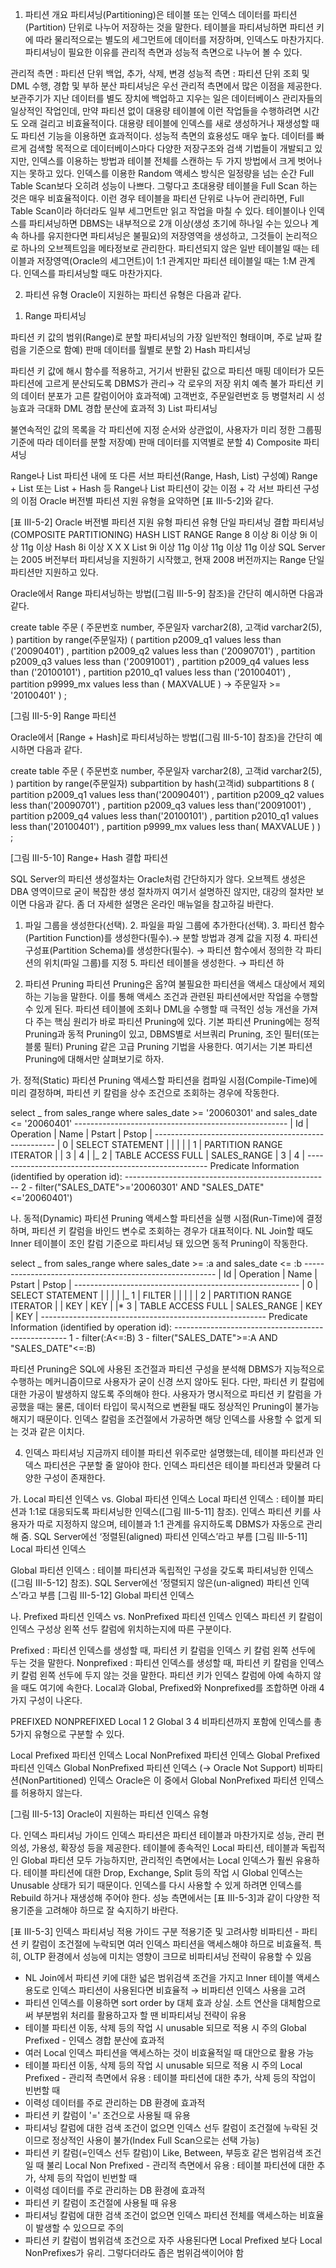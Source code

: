 1. 파티션 개요
   파티셔닝(Partitioning)은 테이블 또는 인덱스 데이터를 파티션(Partition) 단위로 나누어 저장하는 것을 말한다. 테이블을 파티셔닝하면 파티션 키에 따라 물리적으로는 별도의 세그먼트에 데이터를 저장하며, 인덱스도 마찬가지다. 파티셔닝이 필요한 이유를 관리적 측면과 성능적 측면으로 나누어 볼 수 있다.

관리적 측면 : 파티션 단위 백업, 추가, 삭제, 변경
성능적 측면 : 파티션 단위 조회 및 DML 수행, 경합 및 부하 분산
파티셔닝은 우선 관리적 측면에서 많은 이점을 제공한다. 보관주기가 지난 데이터를 별도 장치에 백업하고 지우는 일은 데이터베이스 관리자들의 일상적인 작업인데, 만약 파티션 없이 대용량 테이블에 이런 작업들을 수행하려면 시간도 오래 걸리고 비효율적이다. 대용량 테이블에 인덱스를 새로 생성하거나 재생성할 때도 파티션 기능을 이용하면 효과적이다. 성능적 측면의 효용성도 매우 높다. 데이터를 빠르게 검색할 목적으로 데이터베이스마다 다양한 저장구조와 검색 기법들이 개발되고 있지만, 인덱스를 이용하는 방법과 테이블 전체를 스캔하는 두 가지 방법에서 크게 벗어나지는 못하고 있다. 인덱스를 이용한 Random 액세스 방식은 일정량을 넘는 순간 Full Table Scan보다 오히려 성능이 나쁘다. 그렇다고 초대용량 테이블을 Full Scan 하는 것은 매우 비효율적이다. 이런 경우 테이블을 파티션 단위로 나누어 관리하면, Full Table Scan이라 하더라도 일부 세그먼트만 읽고 작업을 마칠 수 있다. 테이블이나 인덱스를 파티셔닝하면 DBMS는 내부적으로 2개 이상(생성 초기에 하나일 수는 있으나 계속 하나를 유지한다면 파티셔닝은 불필요)의 저장영역을 생성하고, 그것들이 논리적으로 하나의 오브젝트임을 메타정보로 관리한다. 파티션되지 않은 일반 테이블일 때는 테이블과 저장영역(Oracle의 세그먼트)이 1:1 관계지만 파티션 테이블일 때는 1:M 관계다. 인덱스를 파티셔닝할 때도 마찬가지다.

2. 파티션 유형
   Oracle이 지원하는 파티션 유형은 다음과 같다.

1) Range 파티셔닝

파티션 키 값의 범위(Range)로 분할
파티셔닝의 가장 일반적인 형태이며, 주로 날짜 칼럼을 기준으로 함예) 판매 데이터를 월별로 분할 2) Hash 파티셔닝

파티션 키 값에 해시 함수를 적용하고, 거기서 반환된 값으로 파티션 매핑
데이터가 모든 파티션에 고르게 분산되도록 DBMS가 관리→ 각 로우의 저장 위치 예측 불가
파티션 키의 데이터 분포가 고른 칼럼이어야 효과적예) 고객번호, 주문일련번호 등
병렬처리 시 성능효과 극대화
DML 경합 분산에 효과적 3) List 파티셔닝

불연속적인 값의 목록을 각 파티션에 지정
순서와 상관없이, 사용자가 미리 정한 그룹핑 기준에 따라 데이터를 분할 저장예) 판매 데이터를 지역별로 분할 4) Composite 파티셔닝

Range나 List 파티션 내에 또 다른 서브 파티션(Range, Hash, List) 구성예) Range + List 또는 List + Hash 등
Range나 List 파티션이 갖는 이점 + 각 서브 파티션 구성의 이점
Oracle 버전별 파티션 지원 유형을 요약하면 [표 Ⅲ-5-2]와 같다.

[표 Ⅲ-5-2] Oracle 버전별 파티션 지원 유형
파티션 유형 단일 파티셔닝 결합 파티셔닝(COMPOSITE PARTITIONING)
HASH LIST RANGE
Range 8 이상 8i 이상 9i 이상 11g 이상
Hash 8i 이상 X X X
List 9i 이상 11g 이상 11g 이상 11g 이상
SQL Server는 2005 버전부터 파티셔닝을 지원하기 시작했고, 현재 2008 버전까지는 Range 단일 파티션만 지원하고 있다.

Oracle에서 Range 파티셔닝하는 방법([그림 Ⅲ-5-9] 참조)을 간단히 예시하면 다음과 같다.

create table 주문 ( 주문번호 number, 주문일자 varchar2(8), 고객id varchar2(5), ) partition by range(주문일자) ( partition p2009_q1 values less than ('20090401') , partition p2009_q2 values less than ('20090701') , partition p2009_q3 values less than ('20091001') , partition p2009_q4 values less than ('20100101') , partition p2010_q1 values less than ('20100401') , partition p9999_mx values less than ( MAXVALUE ) → 주문일자 >= '20100401' ) ;

[그림 Ⅲ-5-9] Range 파티션

Oracle에서 [Range + Hash]로 파티셔닝하는 방법([그림 Ⅲ-5-10] 참조)을 간단히 예시하면 다음과 같다.

create table 주문 ( 주문번호 number, 주문일자 varchar2(8), 고객id varchar2(5), ) partition by range(주문일자) subpartition by hash(고객id) subpartitions 8 ( partition p2009_q1 values less than('20090401') , partition p2009_q2 values less than('20090701') , partition p2009_q3 values less than('20091001') , partition p2009_q4 values less than('20100101') , partition p2010_q1 values less than('20100401') , partition p9999_mx values less than( MAXVALUE ) ) ;

[그림 Ⅲ-5-10] Range+ Hash 결합 파티션

SQL Server의 파티션 생성절차는 Oracle처럼 간단하지가 않다. 오브젝트 생성은 DBA 영역이므로 굳이 복잡한 생성 절차까지 여기서 설명하진 않지만, 대강의 절차만 보이면 다음과 같다. 좀 더 자세한 설명은 온라인 매뉴얼을 참고하길 바란다.

1. 파일 그룹을 생성한다(선택). 2. 파일을 파일 그룹에 추가한다(선택). 3. 파티션 함수(Partition Function)를 생성한다(필수).→ 분할 방법과 경계 값을 지정 4. 파티션 구성표(Partition Schema)를 생성한다(필수). → 파티션 함수에서 정의한 각 파티션의 위치(파일 그룹)를 지정 5. 파티션 테이블을 생성한다. → 파티션 하

2. 파티션 Pruning
   파티션 Pruning은 옵?여 불필요한 파티션을 액세스 대상에서 제외하는 기능을 말한다. 이를 통해 액세스 조건과 관련된 파티션에서만 작업을 수행할 수 있게 된다. 파티션 테이블에 조회나 DML을 수행할 때 극적인 성능 개선을 가져다 주는 핵심 원리가 바로 파티션 Pruning에 있다. 기본 파티션 Pruning에는 정적 Pruning과 동적 Pruning이 있고, DBMS별로 서브쿼리 Pruning, 조인 필터(또는 블룸 필터) Pruning 같은 고급 Pruning 기법을 사용한다. 여기서는 기본 파티션 Pruning에 대해서만 살펴보기로 하자.

가. 정적(Static) 파티션 Pruning
액세스할 파티션을 컴파일 시점(Compile-Time)에 미리 결정하며, 파티션 키 칼럼을 상수 조건으로 조회하는 경우에 작동한다.

select _ from sales_range where sales_date >= '20060301' and sales_date <= '20060401' ----------------------------------------------------- | Id | Operation | Name | Pstart | Pstop | ----------------------------------------------------- | 0 | SELECT STATEMENT | | | | | 1 | PARTITION RANGE ITERATOR | | 3 | 4 | |_ 2 | TABLE ACCESS FULL | SALES_RANGE | 3 | 4 | ----------------------------------------------------- Predicate Information (identified by operation id): --------------------------------------------------- 2 - filter("SALES_DATE">='20060301' AND "SALES_DATE"<='20060401')

나. 동적(Dynamic) 파티션 Pruning
액세스할 파티션을 실행 시점(Run-Time)에 결정하며, 파티션 키 칼럼을 바인드 변수로 조회하는 경우가 대표적이다. NL Join할 때도 Inner 테이블이 조인 칼럼 기준으로 파티셔닝 돼 있으면 동적 Pruning이 작동한다.

select _ from sales_range where sales_date >= :a and sales_date <= :b -------------------------------------------------------- | Id | Operation | Name | Pstart | Pstop | -------------------------------------------------------- | 0 | SELECT STATEMENT | | | | |_ 1 | FILTER | | | | | 2 | PARTITION RANGE ITERATOR | | KEY | KEY | |\* 3 | TABLE ACCESS FULL | SALES_RANGE | KEY | KEY | -------------------------------------------------------- Predicate Information (identified by operation id): --------------------------------------------------- 1 - filter(:A<=:B) 3 - filter("SALES_DATE">=:A AND "SALES_DATE"<=:B)

파티션 Pruning은 SQL에 사용된 조건절과 파티션 구성을 분석해 DBMS가 지능적으로 수행하는 메커니즘이므로 사용자가 굳이 신경 쓰지 않아도 된다. 다만, 파티션 키 칼럼에 대한 가공이 발생하지 않도록 주의해야 한다. 사용자가 명시적으로 파티션 키 칼럼을 가공했을 때는 물론, 데이터 타입이 묵시적으로 변환될 때도 정상적인 Pruning이 불가능해지기 때문이다. 인덱스 칼럼을 조건절에서 가공하면 해당 인덱스를 사용할 수 없게 되는 것과 같은 이치다.

4. 인덱스 파티셔닝
   지금까지 테이블 파티션 위주로만 설명했는데, 테이블 파티션과 인덱스 파티션은 구분할 줄 알아야 한다. 인덱스 파티션은 테이블 파티션과 맞물려 다양한 구성이 존재한다.

가. Local 파티션 인덱스 vs. Global 파티션 인덱스
Local 파티션 인덱스 : 테이블 파티션과 1:1로 대응되도록 파티셔닝한 인덱스([그림 Ⅲ-5-11] 참조). 인덱스 파티션 키를 사용자가 따로 지정하지 않으며, 테이블과 1:1 관계를 유지하도록 DBMS가 자동으로 관리해 줌. SQL Server에선 ‘정렬된(aligned) 파티션 인덱스’라고 부름
[그림 Ⅲ-5-11] Local 파티션 인덱스

Global 파티션 인덱스 : 테이블 파티션과 독립적인 구성을 갖도록 파티셔닝한 인덱스([그림 Ⅲ-5-12] 참조). SQL Server에선 ‘정렬되지 않은(un-aligned) 파티션 인덱스’라고 부름
[그림 Ⅲ-5-12] Global 파티션 인덱스

나. Prefixed 파티션 인덱스 vs. NonPrefixed 파티션 인덱스
인덱스 파티션 키 칼럼이 인덱스 구성상 왼쪽 선두 칼럼에 위치하는지에 따른 구분이다.

Prefixed : 파티션 인덱스를 생성할 때, 파티션 키 칼럼을 인덱스 키 칼럼 왼쪽 선두에 두는 것을 말한다.
Nonprefixed : 파티션 인덱스를 생성할 때, 파티션 키 칼럼을 인덱스 키 칼럼 왼쪽 선두에 두지 않는 것을 말한다. 파티션 키가 인덱스 칼럼에 아예 속하지 않을 때도 여기에 속한다.
Local과 Global, Prefixed와 Nonprefixed를 조합하면 아래 4가지 구성이 나온다.

PREFIXED NONPREFIXED
Local 1 2
Global 3 4
비파티션까지 포함에 인덱스를 총 5가지 유형으로 구분할 수 있다.

Local Prefixed 파티션 인덱스
Local NonPrefixed 파티션 인덱스
Global Prefixed 파티션 인덱스
Global NonPrefixed 파티션 인덱스 (→ Oracle Not Support)
비파티션(NonPartitioned) 인덱스
Oracle은 이 중에서 Global NonPrefixed 파티션 인덱스를 허용하지 않는다.

[그림 Ⅲ-5-13] Oracle이 지원하는 파티션 인덱스 유형

다. 인덱스 파티셔닝 가이드
인덱스 파티션은 파티션 테이블과 마찬가지로 성능, 관리 편의성, 가용성, 확장성 등을 제공한다. 테이블에 종속적인 Local 파티션, 테이블과 독립적인 Global 파티션 모두 가능하지만, 관리적인 측면에서는 Local 인덱스가 훨씬 유용하다. 테이블 파티션에 대한 Drop, Exchange, Split 등의 작업 시 Global 인덱스는 Unusable 상태가 되기 때문이다. 인덱스를 다시 사용할 수 있게 하려면 인덱스를 Rebuild 하거나 재생성해 주어야 한다. 성능 측면에서는 [표 Ⅲ-5-3]과 같이 다양한 적용기준을 고려해야 하므로 잘 숙지하기 바란다.

[표 Ⅲ-5-3] 인덱스 파티셔닝 적용 가이드
구분 적용기준 및 고려사항
비파티션 - 파티션 키 칼럼이 조건절에 누락되면 여러 인덱스 파티션을 액세스해야 하므로 비효율적. 특히, OLTP 환경에서 성능에 미치는 영향이 크므로 비파티셔닝 전략이 유용할 수 있음

- NL Join에서 파티션 키에 대한 넓은 범위검색 조건을 가지고 Inner 테이블 액세스 용도로 인덱스 파티션이 사용된다면 비효율적 → 비파티션 인덱스 사용을 고려
- 파티션 인덱스를 이용하면 sort order by 대체 효과 상실. 소트 연산을 대체함으로써 부분범위 처리를 활용하고자 할 땐 비파티셔닝 전략이 유용
- 테이블 파티션 이동, 삭제 등의 작업 시 unusable 되므로 적용 시 주의
  Global Prefixed - 인덱스 경합 분산에 효과적
- 여러 Local 인덱스 파티션을 액세스하는 것이 비효율적일 때 대안으로 활용 가능
- 테이블 파티션 이동, 삭제 등의 작업 시 unusable 되므로 적용 시 주의
  Local Prefixed - 관리적 측면에서 유용 : 테이블 파티션에 대한 추가, 삭제 등의 작업이 빈번할 때
- 이력성 데이터를 주로 관리하는 DB 환경에 효과적
- 파티션 키 칼럼이 '=' 조건으로 사용될 때 유용
- 파티셔닝 칼럼에 대한 검색 조건이 없으면 인덱스 선두 칼럼이 조건절에 누락된 것이므로 정상적인 사용이 불가(Index Full Scan으로는 선택 가능)
- 파티션 키 칼럼(=인덱스 선두 칼럼)이 Like, Between, 부등호 같은 범위검색 조건일 때 불리
  Local Non Prefixed - 관리적 측면에서 유용 : 테이블 파티션에 대한 추가, 삭제 등의 작업이 빈번할 때
- 이력성 데이터를 주로 관리하는 DB 환경에 효과적
- 파티션 키 칼럼이 조건절에 사용될 때 유용
- 파티셔닝 칼럼에 대한 검색 조건이 없으면 인덱스 파티션 전체를 액세스하는 비효율이 발생할 수 있으므로 주의
- 파티션 키 칼럼이 범위검색 조건으로 자주 사용된다면 Local Prefixed 보다 Local NonPrefixes가 유리. 그렇다더라도 좁은 범위검색이어야 함
